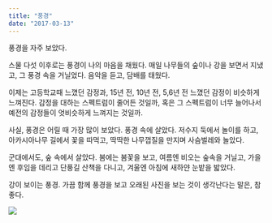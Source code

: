 ```yaml
---
title: "풍경"
date: "2017-03-13"
---
```


풍경을 자주 보았다.

스물 다섯 이후로는 풍경이 나의 마음을 채웠다. 매일 나무들의 숲이나 강을 보면서 지냈고, 그 풍경 속을 거닐었다. 음악을 듣고, 담배를 태웠다.

이제는 고등학교때 느꼈던 감정과, 15년 전, 10년 전, 5,6년 전 느꼈던 감정이 비슷하게 느껴진다. 감정을 대하는 스펙트럼이 줄어든 것일까, 혹은 그 스펙트럼이 너무 늘어나서 예전의 감정들이 엇비슷하게 느껴지는 것일까.

사실, 풍경은 어릴 때 가장 많이 보았다. 풍경 속에 살았다. 저수지 둑에서 놀이를 하고, 아카시아나무 길에서 꽃을 따먹고, 딱딱한 나무껍질을 만지며 사슴벌레와 놀았다.

군대에서도, 숲 속에서 살았다. 봄에는 봄꽃을 보고, 여름엔 비오는 숲속을 거닐고, 가을엔 후임을 데리고 단풍길 산책을 다니고, 겨울엔 아침에 새하얀 눈밭을 밟았다.

강이 보이는 풍경. 가끔 함께 풍경을 보고 오래된 사진을 보는 것이 생각난다는 말은, 참 좋다.

![](../photo/2017-03-13-풍경.jpg)